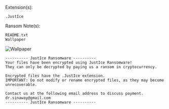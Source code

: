 Extension(s): 
```
.JustIce
```
Ransom Note(s): 
```
README.txt
Wallpaper
```
![Wallpaper](https://github.com/user-attachments/assets/a09338a2-806a-4047-b5ec-389bdbf758b4)  
```
---------- JustIce Ransomware ----------
Your files have been encrypted using JustIce Ransomware!
They can only be decrypted by paying us a ransom in cryptocurrency.

Encrypted files have the .JustIce extension.
IMPORTANT: Do not modify or rename encrypted files, as they may become unrecoverable.

Contact us at the following email address to discuss payment.
dr.sinaway@gmail.com
---------- JustIce Ransomware ----------
```
